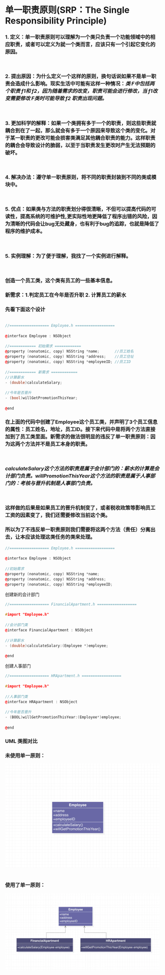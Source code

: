 # 单一职责原则(SRP：The Single Responsibility Principle)
### 1. **定义**：单一职责原则可以理解为一个类只负责一个功能领域中的相应职责，或者可以定义为就一个类而言，应该只有一个引起它变化的原因。
&nbsp;
### 2. **提出原因**：为什么定义一个这样的原则，换句话说如果不是单一职责会造成什么影响。现实生活中可能有这样一种情况：*类 F中包括两个职责 f1和 f2，因为随着需求的改变，职责可能会进行修改，当 f1改变需要修改 F类时可能导致 f2 职责出现问题。*
&nbsp;
### 3. **更加科学的解释**：如果一个类拥有多于一个的职责，则这些职责就耦合到在了一起，那么就会有多于一个原因来导致这个类的变化。对于某一职责的更改可能会损害类满足其他耦合职责的能力。这样职责的耦合会导致设计的脆弱，以至于当职责发生更改时产生无法预期的破坏。
&nbsp;
### 4. **解决办法**：遵守单一职责原则，将不同的职责封装到不同的类或模块中。
&nbsp;
### 5. **优点**：如果类与方法的职责划分得很清晰，不但可以提高代码的可读性，提高系统的可维护性,更实际性地更降低了程序出错的风险，因为清晰的代码会让bug无处藏身，也有利于bug的追踪，也就是降低了程序的维护成本。

&nbsp;
### 5. **实例理解**：为了便于理解，我找了一个实例进行解释。
&nbsp;
### 创造一个员工类，这个类有员工的一些基本信息。
### **新需求**：1.判定员工在今年是否升职  2. 计算员工的薪水

### 先看下面这个设计
```C++

//================== Employee.h ==================

@interface Employee : NSObject

//============ 初始需求 ============
@property (nonatomic, copy) NSString *name;       //员工姓名
@property (nonatomic, copy) NSString *address;    //员工住址
@property (nonatomic, copy) NSString *employeeID; //员工ID

//============ 新需求 ============
//计算薪水
- (double)calculateSalary;

//今年是否晋升
- (bool)willGetPromotionThisYear;

@end

```

### 在上面的代码中创建了Employee这个员工类，并声明了3个员工信息的属性：员工姓名，地址，员工ID。接下来代码中是将两个方法直接加到了员工类里面。新需求的做法很明显的违反了单一职责原则：**因为这两个方法并不是员工本身的职责。**
&nbsp;
### ***calculateSalary这个方法的职责是属于会计部门的：薪水的计算是会计部门负责。willPromotionThisYear这个方法的职责是属于人事部门的：考核与晋升机制是人事部门负责。***
&nbsp;
### 这样做的后果是如果员工的晋升机制变了，或者税收政策等影响员工工资的因素变了，我们还需要修改当前这个类。

### 所以为了不违反单一职责原则我们需要将这两个方法（责任）分离出去，让本应该处理这类任务的类来处理。
```c++
//================== Employee.h ==================

@interface Employee : NSObject

//初始需求
@property (nonatomic, copy) NSString *name;
@property (nonatomic, copy) NSString *address;
@property (nonatomic, copy) NSString *employeeID;
```
创建新的会计部门
```c++
//================== FinancialApartment.h ==================

#import "Employee.h"

//会计部门类
@interface FinancialApartment : NSObject

//计算薪水
- (double)calculateSalary:(Employee *)employee;

@end
```
创建人事部门
```c++
//================== HRApartment.h ==================

#import "Employee.h"

//人事部门类
@interface HRApartment : NSObject

//今年是否晋升
- (BOOL)willGetPromotionThisYear:(Employee*)employee;

@end
```
### **UML 类图对比**
### 未使用单一原则：
![UML1](https://github.com/LiYu0105/se_homework/blob/master/images/uml1.png)
&nbsp;
### 使用了单一原则：
![UML2](https://github.com/LiYu0105/se_homework/blob/master/images/uml2.png)

